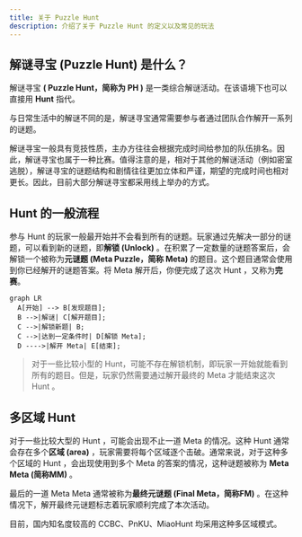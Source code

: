```yaml
---
title: 关于 Puzzle Hunt
description: 介绍了关于 Puzzle Hunt 的定义以及常见的玩法
---
```


## 解谜寻宝 (Puzzle Hunt) 是什么？

解谜寻宝 **( Puzzle Hunt，简称为 PH )** 是一类综合解谜活动。在该语境下也可以直接用 **Hunt** 指代。

与日常生活中的解谜不同的是，解谜寻宝通常需要参与者通过团队合作解开一系列的谜题。

解谜寻宝一般具有竞技性质，主办方往往会根据完成时间给参加的队伍排名。因此，解谜寻宝也属于一种比赛。值得注意的是，相对于其他的解谜活动（例如密室逃脱），解谜寻宝的谜题结构和剧情往往更加立体和严谨，期望的完成时间也相对更长。因此，目前大部分解谜寻宝都采用线上举办的方式。

## Hunt 的一般流程

参与 Hunt 的玩家一般最开始并不会看到所有的谜题。玩家通过先解决一部分的谜题，可以看到新的谜题，即**解锁 (Unlock)** 。在积累了一定数量的谜题答案后，会解锁一个被称为**元谜题 (Meta Puzzle，简称 Meta)** 的题目。这个题目通常会使用到你已经解开的谜题答案。将 Meta 解开后，你便完成了这次 Hunt ，又称为**完赛**。

``` mermaid
graph LR
  A[开始] --> B[发现题目];
  B -->|解谜| C[解开题目];
  C -->|解锁新题| B;
  C -->|达到一定条件时| D[解锁 Meta];
  D ---->|解开 Meta| E[结束];
```

> 对于一些比较小型的 Hunt，可能不存在解锁机制，即玩家一开始就能看到所有的题目。但是，玩家仍然需要通过解开最终的 Meta 才能结束这次 Hunt 。

## 多区域 Hunt

对于一些比较大型的 Hunt ，可能会出现不止一道 Meta 的情况。这种 Hunt 通常会存在多个**区域 (area)** ，玩家需要将每个区域逐个击破。通常来说，对于这种多个区域的 Hunt ，会出现使用到多个 Meta 的答案的情况，这种谜题被称为 **Meta Meta (简称MM)** 。

最后的一道 Meta Meta 通常被称为**最终元谜题 (Final Meta，简称FM)** 。在这种情况下，解开最终元谜题标志着玩家顺利完成了本次活动。

目前，国内知名度较高的 CCBC、PnKU、MiaoHunt 均采用这种多区域模式。
